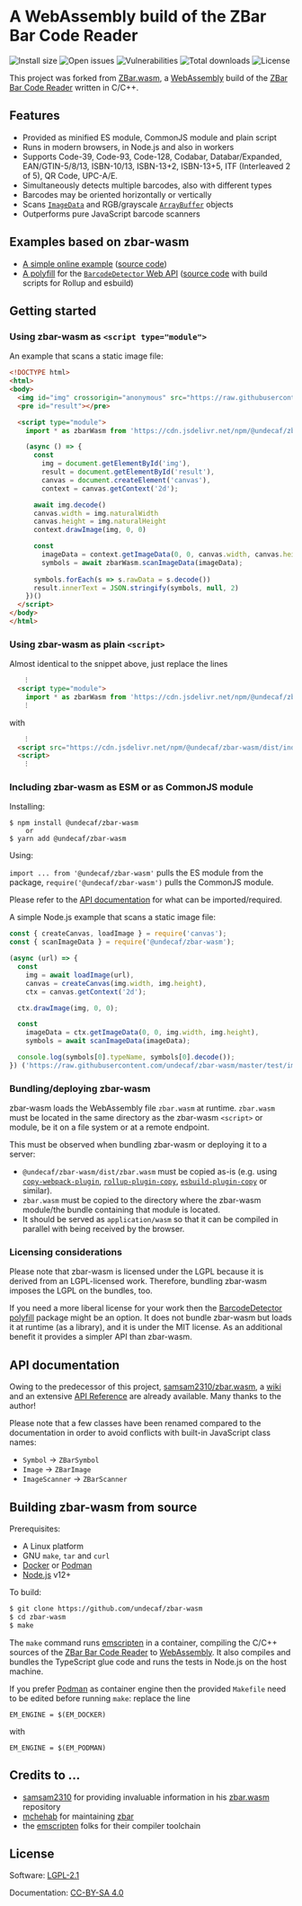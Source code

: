 # A WebAssembly build of the ZBar Bar Code Reader

![Install size](https://badgen.net/packagephobia/install/@undecaf/zbar-wasm)
![Open issues](https://badgen.net/github/open-issues/undecaf/zbar-wasm)
![Vulnerabilities](https://snyk.io/test/npm/@undecaf/zbar-wasm/badge.svg)
![Total downloads](https://badgen.net/npm/dt/@undecaf/zbar-wasm)
![License](https://badgen.net/github/license/undecaf/zbar-wasm)

This project was forked from [ZBar.wasm](https://github.com/samsam2310/zbar.wasm),
a [WebAssembly](https://webassembly.org/) build
of the [ZBar Bar Code Reader](https://github.com/mchehab/zbar) written in C/C++.

## Features

+ Provided as minified ES module, CommonJS module and plain script
+ Runs in modern browsers, in Node.js and also in workers
+ Supports Code-39, Code-93, Code-128, Codabar, Databar/Expanded,
  EAN/GTIN-5/8/13, ISBN-10/13, ISBN-13+2, ISBN-13+5, ITF (Interleaved 2 of 5), QR Code, UPC-A/E.
+ Simultaneously detects multiple barcodes, also with different types
+ Barcodes may be oriented horizontally or vertically
+ Scans [`ImageData`](https://developer.mozilla.org/en-US/docs/Web/API/ImageData) and 
  RGB/grayscale [`ArrayBuffer`](https://developer.mozilla.org/en-US/docs/Web/JavaScript/Reference/Global_Objects/ArrayBuffer) objects
+ Outperforms pure JavaScript barcode scanners


## Examples based on zbar-wasm

+ [A simple online example](https://undecaf.github.io/zbar-wasm/example/)
  ([source code](https://github.com/undecaf/zbar-wasm/tree/master/docs/example))
+ [A polyfill](https://undecaf.github.io/barcode-detector-polyfill/example/)
  for the [`BarcodeDetector` Web API](https://developer.mozilla.org/en-US/docs/Web/API/BarcodeDetector)
  ([source code](https://github.com/undecaf/barcode-detector-polyfill/tree/master/example)
  with build scripts for Rollup and esbuild)


## Getting started

### Using zbar-wasm as `<script type="module">`

An example that scans a static image file:

```html
<!DOCTYPE html>
<html>
<body>
  <img id="img" crossorigin="anonymous" src="https://raw.githubusercontent.com/undecaf/zbar-wasm/master/test/img/qr_code.png">
  <pre id="result"></pre>

  <script type="module">
    import * as zbarWasm from 'https://cdn.jsdelivr.net/npm/@undecaf/zbar-wasm/dist/main.js'

    (async () => {
      const
        img = document.getElementById('img'),
        result = document.getElementById('result'),
        canvas = document.createElement('canvas'),
        context = canvas.getContext('2d');

      await img.decode()
      canvas.width = img.naturalWidth
      canvas.height = img.naturalHeight
      context.drawImage(img, 0, 0)

      const
        imageData = context.getImageData(0, 0, canvas.width, canvas.height),
        symbols = await zbarWasm.scanImageData(imageData);
      
      symbols.forEach(s => s.rawData = s.decode())
      result.innerText = JSON.stringify(symbols, null, 2)
    })()
  </script>
</body>
</html>
```


### Using zbar-wasm as plain `<script>`

Almost identical to the snippet above, just replace the lines

```html
    ⁝
  <script type="module">
    import * as zbarWasm from 'https://cdn.jsdelivr.net/npm/@undecaf/zbar-wasm/dist/main.js'
    ⁝
```

with

```html
    ⁝
  <script src="https://cdn.jsdelivr.net/npm/@undecaf/zbar-wasm/dist/index.js"></script>
  <script>
    ⁝
```


### Including zbar-wasm as ESM or as CommonJS module

Installing:

```shell script
$ npm install @undecaf/zbar-wasm
    or
$ yarn add @undecaf/zbar-wasm
```

Using:

`import ... from '@undecaf/zbar-wasm'` pulls the ES module from the package,
`require('@undecaf/zbar-wasm')` pulls the CommonJS module.

Please refer to the [API documentation](#api-documentation) for what can be imported/required.

A simple Node.js example that scans a static image file:

```javascript
const { createCanvas, loadImage } = require('canvas');
const { scanImageData } = require('@undecaf/zbar-wasm');

(async (url) => {
  const
    img = await loadImage(url),
    canvas = createCanvas(img.width, img.height),
    ctx = canvas.getContext('2d');

  ctx.drawImage(img, 0, 0);

  const
    imageData = ctx.getImageData(0, 0, img.width, img.height),
    symbols = await scanImageData(imageData);

  console.log(symbols[0].typeName, symbols[0].decode());
}) ('https://raw.githubusercontent.com/undecaf/zbar-wasm/master/test/img/qr_code.png');
```

### Bundling/deploying zbar-wasm

zbar-wasm loads the WebAssembly file `zbar.wasm` at runtime. `zbar.wasm` must be located in the same directory
as the zbar-wasm `<script>` or module, be it on a file system or at a remote endpoint.

This must be observed when bundling zbar-wasm or deploying it to a server:

+ `@undecaf/zbar-wasm/dist/zbar.wasm` must be copied as-is (e.g. using [`copy-webpack-plugin`](https://www.npmjs.com/package/copy-webpack-plugin),
  [`rollup-plugin-copy`](https://www.npmjs.com/package/rollup-plugin-copy), [`esbuild-plugin-copy`](https://www.npmjs.com/package/esbuild-plugin-copy)
  or similar).
+ `zbar.wasm` must be copied to the directory where the zbar-wasm module/the bundle containing that module is located.
+ It should be served as `application/wasm` so that it can be compiled in parallel with being received 
  by the browser.


### Licensing considerations

Please note that zbar-wasm is licensed under the LGPL because it is derived from an LGPL-licensed work.
Therefore, bundling zbar-wasm imposes the LGPL on the bundles, too.

If you need a more liberal license for your work then the [BarcodeDetector polyfill](https://www.npmjs.com/package/@undecaf/barcode-detector-polyfill)
package might be an option. It does not bundle zbar-wasm but loads it at runtime (as a library), and it is under the MIT license.
As an additional benefit it provides a simpler API than zbar-wasm.


## API documentation

Owing to the predecessor of this project, [samsam2310/zbar.wasm](https://github.com/samsam2310/zbar.wasm),
a [wiki](https://github.com/samsam2310/zbar.wasm/wiki) and an extensive
[API Reference](https://github.com/samsam2310/zbar.wasm/wiki/API-Reference) are already available.
Many thanks to the author!

Please note that a few classes have been renamed compared to the documentation in order to avoid
conflicts with built-in JavaScript class names:

+ `Symbol` &rarr; `ZBarSymbol`
+ `Image` &rarr; `ZBarImage`
+ `ImageScanner` &rarr; `ZBarScanner`


## Building zbar-wasm from source

Prerequisites:

+ A Linux platform
+ GNU `make`, `tar` and `curl`
+ [Docker](https://www.docker.com/) or [Podman](https://podman.io/)
+ [Node.js](https://nodejs.org/) v12+

To build:

```bash
$ git clone https://github.com/undecaf/zbar-wasm
$ cd zbar-wasm
$ make
```

The `make` command runs [emscripten](https://emscripten.org/) in a container, compiling the C/C++
sources of the [ZBar Bar Code Reader](https://github.com/mchehab/zbar)
to [WebAssembly](https://webassembly.org/). It also compiles and bundles the TypeScript glue code
and runs the tests in Node.js on the host machine.

If you prefer [Podman](https://podman.io/) as container engine then the provided `Makefile` need
to be edited before running `make`: replace the line

```
EM_ENGINE = $(EM_DOCKER)
```

with

```
EM_ENGINE = $(EM_PODMAN)
```


## Credits to ...

+ [samsam2310]() for providing invaluable information in his [zbar.wasm](https://github.com/samsam2310/zbar.wasm) repository
+ [mchehab](https://github.com/mchehab) for maintaining [zbar](https://github.com/mchehab/zbar)
+ the [emscripten](https://emscripten.org/) folks for their compiler toolchain 


## License

Software: [LGPL-2.1](http://opensource.org/licenses/LGPL-2.1)

Documentation: [CC-BY-SA 4.0](http://creativecommons.org/licenses/by-sa/4.0/)
